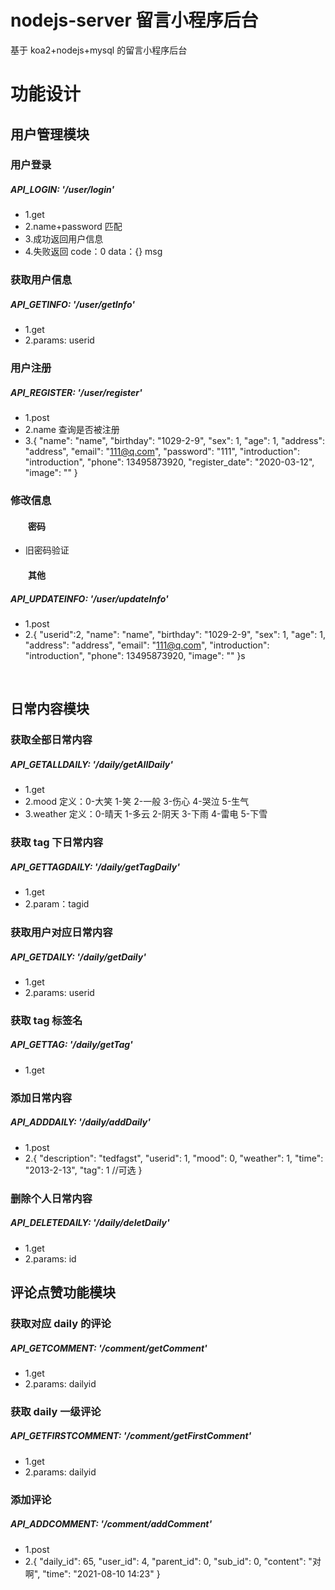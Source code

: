 # nodejs-server 留言小程序后台

基于 koa2+nodejs+mysql 的留言小程序后台

# 功能设计

## 用户管理模块

### 用户登录

##### API_LOGIN: '/user/login'

- 1.get
- 2.name+password 匹配
- 3.成功返回用户信息
- 4.失败返回 code：0 data：{} msg

### 获取用户信息

##### API_GETINFO: '/user/getInfo'

- 1.get
- 2.params: userid

### 用户注册

##### API_REGISTER: '/user/register'

- 1.post
- 2.name 查询是否被注册
- 3.{
  "name": "name",
  "birthday": "1029-2-9",
  "sex": 1,
  "age": 1,
  "address": "address",
  "email": "111@q.com",
  "password": "111",
  "introduction": "introduction",
  "phone": 13495873920,
  "register_date": "2020-03-12",
  "image": ""
  }

### 修改信息

#### &emsp;&emsp;密码

- 旧密码验证

#### &emsp;&emsp;其他

##### API_UPDATEINFO: '/user/updateInfo'

- 1.post
- 2.{
  "userid":2,
  "name": "name",
  "birthday": "1029-2-9",
  "sex": 1,
  "age": 1,
  "address": "address",
  "email": "111@q.com",
  "introduction": "introduction",
  "phone": 13495873920,
  "image": ""
  }s

&emsp;

## 日常内容模块

### 获取全部日常内容

##### API_GETALLDAILY: '/daily/getAllDaily'

- 1.get
- 2.mood 定义：0-大笑 1-笑 2-一般 3-伤心 4-哭泣 5-生气
- 3.weather 定义：0-晴天 1-多云 2-阴天 3-下雨 4-雷电 5-下雪

### 获取 tag 下日常内容

##### API_GETTAGDAILY: '/daily/getTagDaily'

- 1.get
- 2.param：tagid

### 获取用户对应日常内容

##### API_GETDAILY: '/daily/getDaily'

- 1.get
- 2.params: userid

### 获取 tag 标签名

##### API_GETTAG: '/daily/getTag'

- 1.get

### 添加日常内容

##### API_ADDDAILY: '/daily/addDaily'

- 1.post
- 2.{
  "description": "tedfagst",
  "userid": 1,
  "mood": 0,
  "weather": 1,
  "time": "2013-2-13",
  "tag": 1 //可选
  }

### 删除个人日常内容

##### API_DELETEDAILY: '/daily/deletDaily'

- 1.get
- 2.params: id

## 评论点赞功能模块

### 获取对应 daily 的评论

##### API_GETCOMMENT: '/comment/getComment'

- 1.get
- 2.params: dailyid

### 获取 daily 一级评论

##### API_GETFIRSTCOMMENT: '/comment/getFirstComment'

- 1.get
- 2.params: dailyid

### 添加评论

##### API_ADDCOMMENT: '/comment/addComment'

- 1.post
- 2.{
  "daily_id": 65,
  "user_id": 4,
  "parent_id": 0,
  "sub_id": 0,
  "content": "对啊",
  "time": "2021-08-10 14:23"
  }
